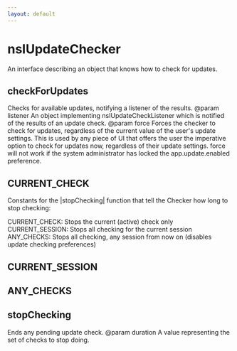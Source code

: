 ```yaml
---
layout: default
---
```


# nsIUpdateChecker #

An interface describing an object that knows how to check for updates.


## checkForUpdates ##

Checks for available updates, notifying a listener of the results.
@param   listener
         An object implementing nsIUpdateCheckListener which is notified
         of the results of an update check.
@param   force
         Forces the checker to check for updates, regardless of the
         current value of the user's update settings. This is used by
         any piece of UI that offers the user the imperative option to
         check for updates now, regardless of their update settings.
         force will not work if the system administrator has locked
         the app.update.enabled preference.


## CURRENT_CHECK ##

Constants for the |stopChecking| function that tell the Checker how long
to stop checking:

CURRENT_CHECK:     Stops the current (active) check only
CURRENT_SESSION:   Stops all checking for the current session
ANY_CHECKS:        Stops all checking, any session from now on
                   (disables update checking preferences)


## CURRENT_SESSION ##

## ANY_CHECKS ##

## stopChecking ##

Ends any pending update check.
@param   duration
         A value representing the set of checks to stop doing.

